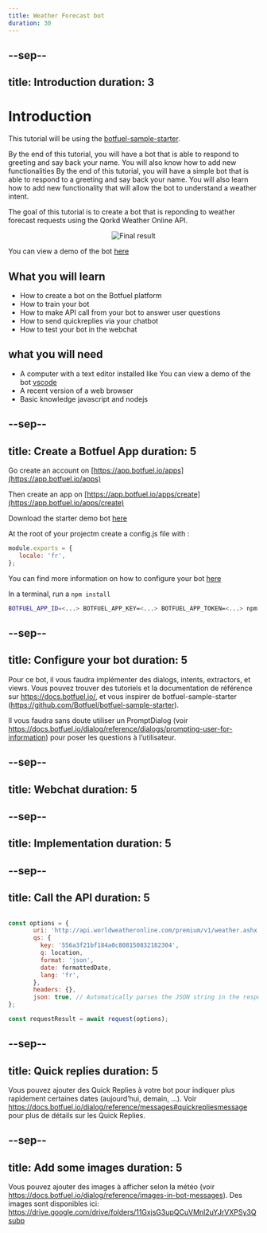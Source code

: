 ```yaml
---
title: Weather Forecast bot
duration: 30
---
```


--sep--
---
title: Introduction
duration: 3
---

# Introduction

This tutorial will be using the [botfuel-sample-starter](https://github.com/Botfuel/botfuel-sample-starter).

By the end of this tutorial, you will have a bot that is able to respond to greeting and say back your name. You will also know how to add new functionalities 
By the end of this tutorial, you will have a simple bot that is able to respond to a greeting and say back your name. You will also learn how to add new functionality that will allow the bot to understand a weather intent.

The goal of this tutorial is to create a bot that is reponding to weather forecast requests using the Qorkd Weather Online API.

<center>
<img src="./assets/tutorials/meteo-bot/images/demo.png" title="Final result" alt="Final result" targer="_blank" />
</center>

You can view a demo of the bot <a href="https://botfuel-webchat-demo.herokuapp.com/weather" target="_blank">here</a>


## What you will learn
* How to create a bot on the Botfuel platform
* How to train your bot
* How to make API call from your bot to answer user questions
* How to send quickreplies via your chatbot
* How to test your bot in the webchat

## what you will need
* A computer with a text editor installed like 
You can view a demo of the bot <a href="https://code.visualstudio.com/" target="_blank">vscode</a>
* A recent version of a web browser
* Basic knowledge javascript and nodejs


--sep--
---
title: Create a Botfuel App
duration: 5
---

Go create an account on [https://app.botfuel.io/apps](https://app.botfuel.io/apps)

Then create an app on [https://app.botfuel.io/apps/create](https://app.botfuel.io/apps/create)

Download the starter demo bot [here](https://github.com/Botfuel/botfuel-sample-starter/archive/master.zip)

At the root of your projectm create a config.js file with :

```javascript
module.exports = {
   locale: 'fr',
};
```

You can find more information on how to configure your bot [here](https://docs.botfuel.io/dialog/reference/configuration)

In a terminal, run a `npm install`

```bash
BOTFUEL_APP_ID=<...> BOTFUEL_APP_KEY=<...> BOTFUEL_APP_TOKEN=<...> npm start config 
```


--sep--
---
title: Configure your bot
duration: 5
---


Pour ce bot, il vous faudra implémenter des dialogs, intents, extractors, et views. Vous pouvez trouver des tutoriels et la documentation de référence sur https://docs.botfuel.io/, et vous inspirer de botfuel-sample-starter (https://github.com/Botfuel/botfuel-sample-starter).

Il vous faudra sans doute utiliser un PromptDialog (voir https://docs.botfuel.io/dialog/reference/dialogs/prompting-user-for-information) pour poser les questions à l’utilisateur.


--sep--
---
title: Webchat
duration: 5
---

--sep--
---
title: Implementation
duration: 5
---

--sep--
---
title: Call the API
duration: 5
---

```javascript

const options = {
       uri: 'http://api.worldweatheronline.com/premium/v1/weather.ashx',
       qs: {
         key: '556a3f21bf184a0c808150832182304', 
         q: location,
         format: 'json',
         date: formattedDate,
         lang: 'fr',
       },
       headers: {},
       json: true, // Automatically parses the JSON string in the response
};

const requestResult = await request(options);
```

--sep--
---
title: Quick replies
duration: 5
---

Vous pouvez ajouter des Quick Replies à votre bot pour indiquer plus rapidement certaines dates (aujourd’hui, demain, …).
Voir https://docs.botfuel.io/dialog/reference/messages#quickrepliesmessage pour plus de détails sur les Quick Replies.

--sep--
---
title: Add some images
duration: 5
---

Vous pouvez ajouter des images à afficher selon la météo (voir https://docs.botfuel.io/dialog/reference/images-in-bot-messages). 
Des images sont disponibles ici: https://drive.google.com/drive/folders/11GxjsG3upQCuVMnl2uYJrVXPSy3Qsubp
